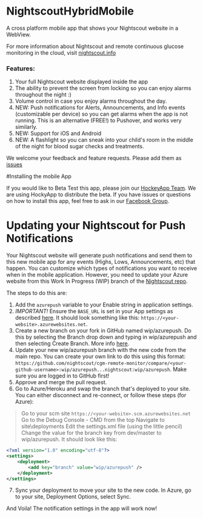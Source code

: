 # NightscoutHybridMobile
A cross platform mobile app that shows your Nightscout website in a WebView.

For more information about Nightscout and remote continuous glucose monitoring in the cloud, visit [nightscout.info](http://nightscout.info)

### Features:

1. Your full Nightscout website displayed inside the app
2. The ability to prevent the screen from locking so you can enjoy alarms throughout the night :)
3. Volume control in case you enjoy alarms throughout the day.
4. NEW: Push notifications for Alerts, Announcements, and Info events (customizable per device) so you can get alarms when the app is not running.  This is an alternative (FREE!) to Pushover, and works very similarly. 
5. NEW: Support for iOS and Android 
6. NEW: A flashlight so you can sneak into your child's room in the middle of the night for blood sugar checks and treatments.

We welcome your feedback and feature requests.  Please add them as [issues](https://github.com/aditmer/NightscoutHybridMobile/issues)

#Installing the mobile App 

If you would like to Beta Test this app, please join our [HockeyApp Team](https://rink.hockeyapp.net/recruit/460522d7157b4881a8e64adea9e15c74).  We are using HockyApp to distribute the beta.  If you have issues or questions on how to install this app, feel free to ask in our [Facebook Group](https://www.facebook.com/groups/347752172258608/).

# Updating your Nightscout for Push Notifications 

Your Nightscout website will generate push notifications and send them to this new mobile app for any events (Highs, Lows, Announcements, etc) that happen.  You can customize which types of notifications you want to receive when in the mobile application.  However, you need  to update your Azure website from this Work In Progress (WIP) branch of the [Nightscout repo](https://github.com/nightscout/cgm-remote-monitor/tree/wip/azurepush).

The steps to do this are:

1. Add the `azurepush` variable to your Enable string in application settings.
2. *IMPORTANT!* Ensure the `BASE_URL` is set in your App settings as described [here](https://github.com/srmoss/cgm-remote-monitor#required).  It should look something like this: `https://<your-website>.azurewebsites.net`.
3. Create a new branch on your fork in GitHub named wip/azurepush.  Do this by selecting the Branch drop down and typing in wip/azurepush and then selecting Create Branch.  More info [here](https://github.com/blog/1377-create-and-delete-branches).
4. Update your new wip/azurepush branch with the new code from the main repo.  You can create your own link to do this using this format: `https://github.com/nightscout/cgm-remote-monitor/compare/<your-github-username>:wip/azurepush...nightscout:wip/azurepush`.  Make sure you are logged in to GitHub first!
5. Approve and merge the pull request.
6. Go to Azure/Heroku and swap the branch that's deployed to your site.  You can either disconnect and re-connect, or follow these steps (for Azure):
> Go to your scm site `https://<your-website>.scm.azurewebsites.net`
> Go to the Debug Console - CMD from the top
> Navigate to site\deployments
> Edit the settings.xml file (using the little pencil)
> Change the value for the branch key from dev/master to wip/azurepush.  It should look like this:
```xml
<?xml version="1.0" encoding="utf-8"?>
<settings>
    <deployment>
        <add key="branch" value="wip/azurepush" />
    </deployment>
</settings>
```
7. Sync your deployment to move your site to the new code.  In Azure, go to your site, Deployment Options, select Sync.

And Voila!  The notification settings in the app will work now!
